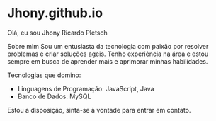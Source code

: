 # Jhony.github.io
Olá, eu sou Jhony Ricardo Pletsch

Sobre mim
Sou um entusiasta da tecnologia com paixão por resolver problemas e criar soluções ageis. Tenho experiência na área e estou sempre em busca de aprender mais e aprimorar minhas habilidades.

 Tecnologias que domino:
- Linguagens de Programação: JavaScript, Java
- Banco de Dados: MySQL

Estou a disposição, sinta-se à vontade para entrar em contato.
